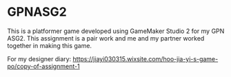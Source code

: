 # GPNASG2
This is a platformer game developed using GameMaker Studio 2 for my GPN ASG2. This assignment is a pair work and me and my partner worked together in making this game.

For my designer diary:
https://jiayi030315.wixsite.com/hoo-jia-yi-s-game-po/copy-of-assignment-1
